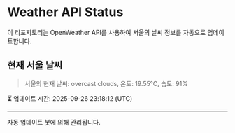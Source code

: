 
# Weather API Status

이 리포지토리는 OpenWeather API를 사용하여 서울의 날씨 정보를 자동으로 업데이트합니다.

## 현재 서울 날씨
> 서울의 현재 날씨: overcast clouds, 온도: 19.55°C, 습도: 91%

⏳ 업데이트 시간: 2025-09-26 23:18:12 (UTC)

---
자동 업데이트 봇에 의해 관리됩니다.
